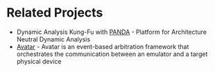 # Related Projects
- Dynamic Analysis Kung-Fu with
  [PANDA](http://amnesia.gtisc.gatech.edu/~moyix/PANDA_REcon.pdf) -
  Platform for Architecture Neutral Dynamic Analysis
- [Avatar](http://www.s3.eurecom.fr/tools/avatar/) - Avatar is an
  event-based arbitration framework that orchestrates the communication
  between an emulator and a target physical device
